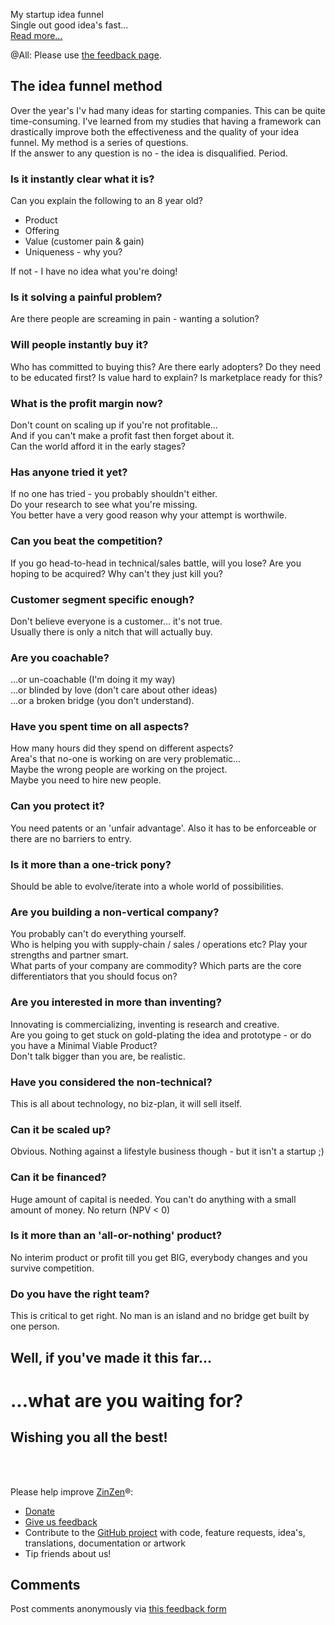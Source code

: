 My startup idea funnel    
Single out good idea's fast...   
[Read more...](https://blog.zinzen.me/2023/01/21/My-startup-idea-funnel.html)   

@All: Please use [the feedback page](https://zinzen.me/Feedback).

## The idea funnel method

Over the year's I'v had many ideas for starting companies. This can be quite time-consuming. I've learned from my studies that having a framework can drastically improve both the effectiveness and the quality of your idea funnel. My method is a series of questions.  
If the answer to any question is no - the idea is disqualified. Period.

  
### Is it instantly clear what it is?  
Can you explain the following to an 8 year old?
- Product
- Offering
- Value (customer pain & gain)
- Uniqueness - why you?

If not - I have no idea what you're doing!


### Is it solving a painful problem?    
Are there people are screaming in pain - wanting a solution?


### Will people instantly buy it?    
Who has committed to buying this?
Are there early adopters?
Do they need to be educated first?
Is value hard to explain?
Is marketplace ready for this?
  
### What is the profit margin now?  
Don't count on scaling up if you're not profitable...  
And if you can't make a profit fast then forget about it.  
Can the world afford it in the early stages?
  
### Has anyone tried it yet?  
If no one has tried - you probably shouldn't either.  
Do your research to see what you're missing.  
You better have a very good reason why your attempt is worthwile.

### Can you beat the competition?  
If you go head-to-head in technical/sales battle, will you lose?
Are you hoping to be acquired? Why can't they just kill you?
  
### Customer segment specific enough?  
Don't believe everyone is a customer... it's not true.  
Usually there is only a nitch that will actually buy.
  
### Are you coachable?  
...or un-coachable (I'm doing it my way)  
...or blinded by love (don't care about other ideas)  
...or a broken bridge (you don't understand).  
   
### Have you spent time on all aspects?  
How many hours did they spend on different aspects?  
Area's that no-one is working on are very problematic...  
Maybe the wrong people are working on the project.  
Maybe you need to hire new people.  
  
### Can you protect it?  
You need patents or an 'unfair advantage'. Also it has to be enforceable or there are no barriers to entry.
  
### Is it more than a one-trick pony?  
Should be able to evolve/iterate into a whole world of possibilities.  
  
### Are you building a non-vertical company?  
You probably can't do everything yourself.  
Who is helping you with supply-chain / sales / operations etc? Play your strengths and partner smart.  
What parts of your company are commodity?   Which parts are the core differentiators that you should focus on?
  
### Are you interested in more than inventing?  
Innovating is commercializing, inventing is research and creative.  
Are you going to get stuck on gold-plating the idea and prototype - or do you have a Minimal Viable Product?  
Don't talk bigger than you are, be realistic.
  
### Have you considered the non-technical?
This is all about technology, no biz-plan, it will sell itself.  

### Can it be scaled up?
Obvious. Nothing against a lifestyle business though - but it isn't a startup ;)

### Can it be financed?
Huge amount of capital is needed.
You can't do anything with a small amount of money.
No return (NPV < 0)

### Is it more than an 'all-or-nothing' product?
No interim product or profit till you get BIG, everybody changes and you survive competition.

### Do you have the right team?  
This is critical to get right. No man is an island and no bridge get built by one person.
  
## Well, if you've made it this far...
# ...what are you waiting for?

## Wishing you all the best!
<br />
<br />

Please help improve [ZinZen](https://zinzen.me)®:  
- [Donate](https://donate.stripe.com/6oE4jK1iPcPT1m89AA)
- [Give us feedback](https://zinzen.me/Feedback)
- Contribute to the [GitHub project](https://github.com/tijlleenders/ZinZen) with code, feature requests, idea's, translations, documentation or artwork  
- Tip friends about us!

## Comments  
Post comments anonymously via [this feedback form](https://zinzen.me/Feedback)  

